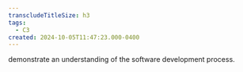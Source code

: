 ```yaml
---
transcludeTitleSize: h3
tags:
  - C3
created: 2024-10-05T11:47:23.000-0400
---
```

demonstrate an understanding of the software development process.